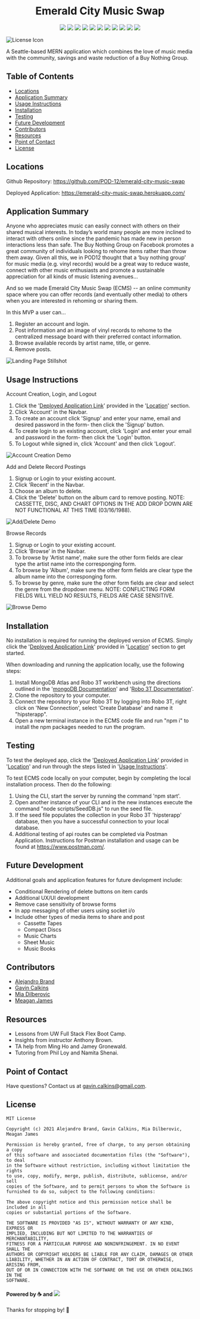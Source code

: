 <h1 align="center">Emerald City Music Swap</h1>
<p align="center">
    <!-- <img src="https://img.shields.io/github/repo-size/merikettapearl212/emerald_city_music_swap?style=for-the-badge"/> -->
    <img src="https://img.shields.io/badge/JavaScript-F7DF1E?style=for-the-badge&logo=javascript&logoColor=black" />
    <img src="https://img.shields.io/badge/Node.js-43853D?style=for-the-badge&logo=node.js&logoColor=white"/>
    <img src="https://img.shields.io/badge/Bootstrap-563D7C?style=for-the-badge&logo=bootstrap&logoColor=white/" />
    <img src="https://img.shields.io/badge/React-20232A?style=for-the-badge&logo=react&logoColor=61DAFB" />
    <img src="https://img.shields.io/badge/MongoDB-4EA94B?style=for-the-badge&logo=mongodb&logoColor=white" />
    <img src="https://img.shields.io/badge/npm-CB3837?style=for-the-badge&logo=npm&logoColor=white" />
    <img src="https://img.shields.io/badge/Slack-4A154B?style=for-the-badge&logo=slack&logoColor=white" />
    <img src="https://img.shields.io/badge/Heroku-430098?style=for-the-badge&logo=heroku&logoColor=white" />
    <img src="https://img.shields.io/badge/Express-404D59?style=for-the-badge&logo=express&logoColor=white" />
    <img src="https://img.shields.io/badge/Visual_Studio_Code-0078D4?style=for-the-badge&logo=visual%20studio%20code&logoColor=white" />
    <img src="https://img.shields.io/badge/Stack_Overflow-FE7A16?style=for-the-badge&logo=stack-overflow&logoColor=white" />
</p>

![License Icon](https://img.shields.io/badge/license-MIT-informational.svg)

A Seattle-based MERN application which combines the love of music media with the community, savings and waste reduction of a Buy Nothing Group. 

## Table of Contents

- [Locations](#locations)
- [Application Summary](#application-summary)
- [Usage Instructions](#usage-instructions)
- [Installation](#installation)
- [Testing](#testing)
- [Future Development](#future-development)
- [Contributors](#contributors)
- [Resources](#resources)
- [Point of Contact](#point-of-contact)
- [License](#license)

## Locations

Github Repository: https://github.com/POD-12/emerald-city-music-swap

Deployed Application: https://emerald-city-music-swap.herokuapp.com/

## Application Summary

Anyone who appreciates music can easily connect with others on their shared musical interests. In today’s world many people are more inclined to interact with others online since the pandemic has made new in person interactions less than safe. The Buy Nothing Group on Facebook promotes a great community of individuals looking to rehome items rather than throw them away. Given all this, we in POD12 thought that a ‘buy nothing group’ for music media (e.g. vinyl records) would be a great way to reduce waste, connect with other music enthusiasts and promote a sustainable appreciation for all kinds of music listening avenues… 

And so we made Emerald City Music Swap (ECMS) -- an online community space where you can offer records (and eventually other media) to others when you are interested in rehoming or sharing them.

In this MVP a user can... 
1. Register an account and login.
2. Post information and an image of vinyl records to rehome to the centralized message board with their preferred contact information.
3. Browse available records by artist name, title, or genre.
4. Remove posts.

![Landing Page Stillshot]()

## Usage Instructions

Account Creation, Login, and Logout

1. Click the '[Deployed Application Link](https://emerald-city-music-swap.herokuapp.com/)' provided in the '[Location](#location)' section.
2. Click 'Account' in the Navbar.
3. To create an account click 'Signup' and enter your name, email and desired password in the form- then click the 'Signup' button.
4. To create login to an existing account, click 'Login' and enter your email and password in the form- then click the 'Login' button.
5. To Logout while signed in, click 'Account' and then click 'Logout'.

![Account Creation Demo]()

Add and Delete Record Postings

1. Signup or Login to your existing account.
2. Click 'Recent' in the Navbar.
3. Choose an album to delete.
4. Click the 'Delete' button on the album card to remove posting.
NOTE: CASSETTE, DISC, AND CHART OPTIONS IN THE ADD DROP DOWN ARE NOT FUNCTIONAL AT THIS TIME (03/16/1988).

![Add/Delete Demo]()

Browse Records

1. Signup or Login to your existing account.
2. Click 'Browse' in the Navbar.
3. To browse by 'Artist name', make sure the other form fields are clear type the artist name into the corresponging form.
3. To browse by 'Album', make sure the other form fields are clear type the album name into the corresponging form.
4. To browse by genre, make sure the other form fields are clear and select the genre from the dropdown menu.
NOTE: CONFLICTING FORM FIELDS WILL YIELD NO RESULTS, FIELDS ARE CASE SENSITIVE.

![Browse Demo]()

## Installation

No installation is required for running the deployed version of ECMS. Simply click the '[Deployed Application Link](https://emerald-city-music-swap.herokuapp.com/)' provided in '[Location](#location)' section to get started.

When downloading and running the application locally, use the following steps:

1. Install MongoDB Atlas and Robo 3T workbench using the directions outlined in the '[mongoDB Documentation](https://docs.mongodb.com/manual/installation/)' and '[Robo 3T Documentation](https://robomongo.org/)'.
2. Clone the repository to your computer.
3. Connect the repository to your Robo 3T by logging into Robo 3T, right click on 'New Connection', select 'Create Database' and name it "hipsterapp".
4. Open a new terminal instance in the ECMS code file and run "npm i" to install the npm packages needed to run the program.

## Testing
To test the deployed app, click the '[Deployed Application Link](https://emerald-city-music-swap.herokuapp.com/)' provided in '[Location](#location)' and run through the steps listed in '[Usage Instructions](#usage-instructions)'.

To test ECMS code locally on your computer, begin by completing the local installation process. Then do the following: 
1. Using the CLI, start the server by running the command 'npm start'.
2. Open another instance of your CLI and in the new instances execute the command "node scripts/SeedDB.js" to run the seed file.
3. If the seed file populates the collection in your Robo 3T 'hipsterapp' database, then you have a successful connection to your local database.
4. Additional testing of api routes can be completed via Postman Application. Instructions for Postman installation and usage can be found at https://www.postman.com/.

## Future Development

Additional goals and application features for future devlopment include:
- Conditional Rendering of delete buttons on item cards
- Additional UX/UI development
- Remove case sensitivity of browse forms
- In app messaging of other users using socket i/o
- Include other types of media items to share and post
    - Cassette Tapes
    - Compact Discs
    - Music Charts
    - Sheet Music
    - Music Books

## Contributors

- [Alejandro Brand](https://github.com/alejo-brand)
- [Gavin Calkins](https://github.com/Gavin867)
- [Mia Dilberovic](https://github.com/Dilberovicka31)
- [Meagan James](https://github.com/merikettapearl212)

## Resources

- Lessons from UW Full Stack Flex Boot Camp.
- Insights from instructor Anthony Brown.
- TA help from Ming Ho and Jamey Gronewald.
- Tutoring from Phil Loy and Namita Shenai.

## Point of Contact
<!-- possibly set it up for group email -->
Have questions? Contact us at [gavin.calkins@gmail.com](mailto:gavin.calkins@gmail.com?subject=Hi%20Gavin!%20I%20have%20a%20question%20about%20Emerald%20City%20Music%20Swap!).

## License

    MIT License
    
    Copyright (c) 2021 Alejandro Brand, Gavin Calkins, Mia Dilberovic, Meagan James

    Permission is hereby granted, free of charge, to any person obtaining a copy
    of this software and associated documentation files (the "Software"), to deal
    in the Software without restriction, including without limitation the rights
    to use, copy, modify, merge, publish, distribute, sublicense, and/or sell
    copies of the Software, and to permit persons to whom the Software is
    furnished to do so, subject to the following conditions:
    
    The above copyright notice and this permission notice shall be included in all
    copies or substantial portions of the Software.
    
    THE SOFTWARE IS PROVIDED "AS IS", WITHOUT WARRANTY OF ANY KIND, EXPRESS OR
    IMPLIED, INCLUDING BUT NOT LIMITED TO THE WARRANTIES OF MERCHANTABILITY,
    FITNESS FOR A PARTICULAR PURPOSE AND NONINFRINGEMENT. IN NO EVENT SHALL THE
    AUTHORS OR COPYRIGHT HOLDERS BE LIABLE FOR ANY CLAIM, DAMAGES OR OTHER
    LIABILITY, WHETHER IN AN ACTION OF CONTRACT, TORT OR OTHERWISE, ARISING FROM,
    OUT OF OR IN CONNECTION WITH THE SOFTWARE OR THE USE OR OTHER DEALINGS IN THE
    SOFTWARE.


#### Powered by :coffee: and <img src="https://img.shields.io/badge/Spotify-1ED760?&style=for-the-badge&logo=spotify&logoColor=white"/> 
Thanks for stopping by! :vulcan_salute:
